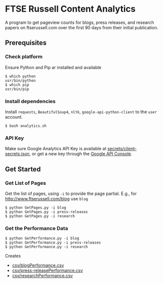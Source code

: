 # FTSE Russell Content Analytics

A program to get pageview counts for blogs, press releases, and research papers on ftserussell.com over the first 90 days from their initial publication.

## Prerequisites

### Check platform

Ensure Python and Pip ar installed and available

```shell
$ which python
usr/bin/python
$ which pip
usr/bin/pip
```


### Install dependencies

Install `requests`, `BeautifulSoup4`, `nltk`, `google-api-python-client` to the `user` account.

```shell
$ bash analytics.sh
```

### API Key
Make sure Google Analytics API Key is available at [secrets/client-secrets.json](secrets/client-secrets.json), or get a new key through the [Google API Console](https://console.developers.google.com/apis/credentials).

## Get Started

### Get List of Pages

Get the list of pages, using `-i` to provide the page partial. E.g., for http://www.ftserussell.com/blog use `blog`

```shell
$ python GetPages.py -i blog
$ python GetPages.py -i press-releases
$ python GetPages.py -i research
```

### Get the Performance Data

```shell
$ python GetPerformance.py -i blog
$ python GetPerformance.py -i press-releases
$ python GetPerformance.py -i research
```

Creates
- [csv/blogPerformance.csv](csv/blogPerformance.csv)
- [csv/press-releasePerformance.csv](csv/press-releasePerformance.csv)
- [csv/researchPerformance.csv](csv/researchPerformance.csv)
